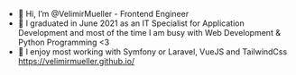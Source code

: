 - 👋 Hi, I’m @VelimirMueller - Frontend Engineer
- 👀 I graduated in June 2021 as an IT Specialist for Application Development and most of the time I am busy with Web Development & Python Programming <3
- 🌱 I enjoy most working with Symfony or Laravel, VueJS and TailwindCss
 https://velimirmueller.github.io/

<!---
VelimirMueller/VelimirMueller is a ✨ special ✨ repository because its `README.md` (this file) appears on your GitHub profile.
You can click the Preview link to take a look at your changes.
--->
